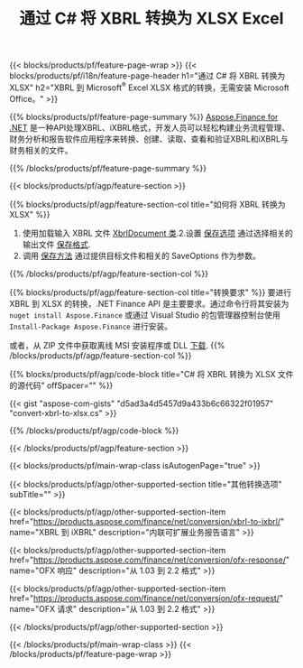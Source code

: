 ﻿---
title: 通过 C# 将 XBRL 转换为 XLSX Excel
description: XBRL 到 Excel XLSX C# 转换的示例代码。在基于 .NET 的应用程序中使用 API 示例代码将批处理 XBRL 文件转换为 XLSX。 
url: /zh/net/conversion/xbrl-to-xlsx/
family: finance
platformtag: net
feature: conversion
informat: XBRL
outformat: XLSX
otherformats: iXBRL
---
{{< blocks/products/pf/feature-page-wrap >}}
{{< blocks/products/pf/i18n/feature-page-header h1="通过 C# 将 XBRL 转换为 XLSX" h2="XBRL 到 Microsoft<sup>&reg;</sup> Excel XLSX 格式的转换，无需安装 Microsoft Office。" >}}

{{% blocks/products/pf/feature-page-summary %}}
[Aspose.Finance for .NET](https://products.aspose.com/finance/net/) 是一种API处理XBRL、iXBRL格式，开发人员可以轻松构建业务流程管理、财务分析和报告软件应用程序来转换、创建、读取、查看和验证XBRL和iXBRL与财务相关的文件。 

{{% /blocks/products/pf/feature-page-summary %}}

{{< blocks/products/pf/agp/feature-section >}}

{{% blocks/products/pf/agp/feature-section-col title="如何将 XBRL 转换为 XLSX" %}}
1. 使用加载输入 XBRL 文件 [XbrlDocument 类](https://apireference.aspose.com/finance/net/aspose.finance.xbrl/xbrldocument).2.设置 [保存选项](https://apireference.aspose.com/finance/net/aspose.finance.xbrl/saveoptions) 通过选择相关的输出文件 [保存格式](https://apireference.aspose.com/finance/net/aspose.finance.xbrl/saveformat).
3. 调用 [保存方法](https://apireference.aspose.com/finance/net/aspose.finance.xbrl.xbrldocument/save/methods/2) 通过提供目标文件和相关的 SaveOptions 作为参数。

{{% /blocks/products/pf/agp/feature-section-col %}}

{{% blocks/products/pf/agp/feature-section-col title="转换要求" %}}
要进行 XBRL 到 XLSX 的转换，.NET Finance API 是主要要求。通过命令行将其安装为 ```nuget install Aspose.Finance``` 或通过 Visual Studio 的包管理器控制台使用 ```Install-Package Aspose.Finance``` 进行安装。

或者，从 ZIP 文件中获取离线 MSI 安装程序或 DLL [下载](https://downloads.aspose.com/finance/net).
{{% /blocks/products/pf/agp/feature-section-col %}}

{{% blocks/products/pf/agp/code-block title="C# 将 XBRL 转换为 XLSX 文件的源代码" offSpacer="" %}}

{{< gist "aspose-com-gists" "d5ad3a4d5457d9a433b6c66322f01957" "convert-xbrl-to-xlsx.cs" >}}

{{% /blocks/products/pf/agp/code-block %}}

{{< /blocks/products/pf/agp/feature-section >}}

{{< blocks/products/pf/main-wrap-class isAutogenPage="true" >}}

{{< blocks/products/pf/agp/other-supported-section title="其他转换选项" subTitle="" >}}

{{< blocks/products/pf/agp/other-supported-section-item href="https://products.aspose.com/finance/net/conversion/xbrl-to-ixbrl/" name="XBRL 到 iXBRL" description="内联可扩展业务报告语言" >}}

{{< blocks/products/pf/agp/other-supported-section-item href="https://products.aspose.com/finance/net/conversion/ofx-response/" name="OFX 响应" description="从 1.03 到 2.2 格式" >}}

{{< blocks/products/pf/agp/other-supported-section-item href="https://products.aspose.com/finance/net/conversion/ofx-request/" name="OFX 请求" description="从 1.03 到 2.2 格式" >}}

{{< /blocks/products/pf/agp/other-supported-section >}}

{{< /blocks/products/pf/main-wrap-class >}}
{{< /blocks/products/pf/feature-page-wrap >}}
